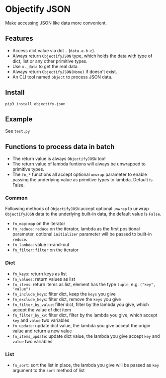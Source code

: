 # Objectify JSON

Make accessing JSON like data more convenient.

## Features

* Access dict value via dot `.` (`data.a.b.c`).
* Always return `ObjectifyJSON` type, which holds the data with type of dict, list or any other primitive types.
* Use `x._data` to get the real data.
* Always return `ObjectifyJSON(None)` if doesn't exist.
* An CLI tool named `object` to process JSON data.

## Install

```
pip3 install objectify-json
```

## Example

See `test.py`

## Functions to process data in batch

* The return value is always `ObjectifyJOSN` too!
* The return value of lambda funtions will always be unwrapped to primitive types.
* The `fn_*` functions all accept optional `unwrap` parameter to enable passing the underlying value as primitive types to lambda. Default is False.

### Common

Following methods of `ObjectifyJOSN` accept optional `unwrap` to unwrap `ObjectifyJOSN` data to the underlying built-in data, the default value is `False`.

* `fn_map`: `map` on the iterator
* `fn_reduce`: `reduce` on the iterator, lambda as the first positional parameter, optional `initializer` parameter will be passed to built-in `reduce`.
* `fn_lambda`: value in-and-out
* `fn_filter`: `filter` on the iterator

### Dict

* `fn_keys`: return keys as list
* `fn_values`: return values as list
* `fn_items`: return items as list, element has the type `tuple`, e.g. `("key", "value")`
* `fn_include_keys`: filter dict, keep the `keys` you give
* `fn_exclude_keys`: filter dict, remove the `keys` you give
* `fn_filter_by_value`: filter dict, filter by the lambda you give, which accept the value of dict item
* `fn_filter_by_kv`: filter dict, filter by the lambda you give, which accept `key` and `value` two variables
* `fn_update`: update dict value, the lambda you give accept the origin value and return a new value
* `fn_items_update`: update dict value, the lambda you give accept `key` and `value` two variables


### List

* `fn_sort`: sort the list in place, the lambda you give will be passed as `key` argument to the `sort` method of list
